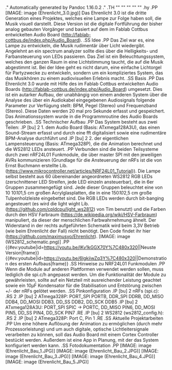.\" Automatically generated by Pandoc 1.16.0.2
.\"
.TH "" "" "" "" ""
.hy
.PP
[IMAGE: image (Ehrenlicht_3.0.jpg)] Das Ehrenlicht 3.0 ist die dritte
Generation eines Projektes, welches eine Lampe zur Folge haben soll, die
Musik visuell darstellt.
Diese Version ist die digitale Fortführung der bisher analog gebauten
Vorgänger und basiert auf dem im Fablab Cottbus entwickelten Audio
Board (http://fablab-cottbus.de/index.php/Audio_Board).
.SS Idee
.PP
Das Ziel war es, eine Lampe zu entwickeln, die Musik rudimentär über
Licht wiedergibt.
Angelehnt an ein spectrum analyzer sollte dies über die Helligkeits\-
und Farbansteuerung von LEDs passieren.
Das Ziel ist ein Beleuchtungssystem, welches den ganzen Raum in eine
Lichtstimmung taucht, die auf die Musik abgestimmt ist.
Bei der Idee geht es nicht darum, eine einfache Lichtorgel für
Partyzwecke zu entwickeln, sondern um ein kompliziertes System, das das
Musikhören zu einem audiovisuellen Erlebnis macht.
.SS Basis
.PP
Das Ehrenlicht 3.0 wurde mit Hilfe des im Fablab Cottbus entwickelten
Audio Boards (http://fablab-cottbus.de/index.php/Audio_Board) umgesetzt.
Dies ist ein autarker Aufbau, der unabhängig von einem anderen System
über die Analyse des über ein Audiokabel eingegebenen Audiosignals
folgende Parameter zur Verfügung stellt: BPM, Pegel (Stereo) und
Frequenzband (Stereo).
Diese Daten werden 20 mal pro Sekunde erfasst und gespeichert.
Das Animationssystem wurde in die Programmroutine des Audio Boards
geschrieben.
.SS Technischer Aufbau
.PP
Das System besteht aus zwei Teilen:
.IP \[bu] 2
1.
dem Audio Board (Basis: ATxmega128A3U), das einen Sound\-Stream erfasst
und durch eine fft digitalisiert sowie eine rudimentäre BPM\-Analyse
durchführt und
.IP \[bu] 2
2.
der eigentlichen Lampensteuerung (Basis: ATmega328P), die die Animation
berechnet und die WS2812 LEDs ansteuert.
.PP
Verbunden sind die beiden Teilsysteme durch zwei nRF24L01 Funkmodule,
die über master SPI mit den jeweiligen AVRs kommunizieren (Grundlage für
die Ansteuerung der nRFs ist die von Ernst Buchmann erstellte
Lib. (https://www.mikrocontroller.net/articles/NRF24L01_Tutorial)).
Die Lampe selbst besteht aus 60 übereinander angeordneten WS2812 RGB
LEDs (zerschnittener LED Streifen, jede LED einzeln ansteuerbar), die in
6er Gruppen zusammengefügt sind.
Jede dieser Gruppen beleuchtet eine von 10 10*10*1,5 cm großen
Acrylglasplatten, die in eine 150*10*2,5 cm große Tulpenholzleiste
eingebettet sind.
Die RGB LEDs werden durch bit\-banging angesteuert (es wird die light
wight Lib. (https://github.com/cpldcpu/light_ws2812) von Tim benutzt)
und die Farben durch den HSV
Farbraum (https://de.wikipedia.org/wiki/HSV-Farbraum) manipuliert, da
dieser der menschlichen Farbwahrnehmung ähnelt.
Der Widerstand in der rechts aufgeführten Schematik wird beim 3,3V
Betrieb (wie beim Ehrenlicht der Fall) nicht benötigt.
Den Code findet ihr hier (https://github.com/maximusvo/Ehrenlicht).
[IMAGE: image (WS2812_schematic.png)]
.PP
{{#ev:youtube|id=<https://youtu.be/IKv1kGGX70Y%7C480x320>||Neuste
Version|frame}}
{{#ev:youtube|id=<https://youtu.be/6lgkiiwZq3Y%7C480x320>||Demonstration
des ersten Aufbaus|frame}}
.SS Hinweise zu NRF24L01 Funkmodulen
.PP
Wenn die Module auf anderen Plattformen verwendet werden sollen, muss
lediglich die spi.c/h angepasst werden.
Um die Funktionalität der Module zu gewährleisten, sollte auf ein
Netzteil mit ausreichender Leistung geachtet sowie ein 10µF Kondensator
für die Stabilisation und Entstörung zwischen +/\- der nRFs gelötet
werden.
.SS Pinkonfiguration
.IP \[bu] 2
nRFs (spi.c):
.RS 2
.IP \[bu] 2
ATmega328P: PORT_SPI PORTB, DDR_SPI DDRB, DD_MISO DDB4, DD_MOSI DDB3,
DD_SS DDB2, DD_SCK DDB5
.IP \[bu] 2
ATxmega128A3U: PORT_SPI SPIC \-> PORTC, DD_MISO PIN6, DD_MOSI PIN5,
DD_SS PIN4, DD_SCK PIN7
.RE
.IP \[bu] 2
WS2812 (ws2812_config.h):
.RS 2
.IP \[bu] 2
ATmega328P: Port C, Pin 1
.RE
.SS Aktuelle Projektarbeiten
.PP
Um eine höhere Auflösung der Animation zu ermöglichen (durch mehr
Prozessorleistung) und um auch digitale, optische Lichtleitersignale
verarbeiten zu können, soll das Audio Board mit einem Cortex Controller
bestückt werden.
Außerdem ist eine App in Planung, mit der das System konfiguriert werden
kann.
.SS Fotodokumentation
.PP
[IMAGE: image (Ehrenlicht_Bau_1.JPG)]
[IMAGE: image (Ehrenlicht_Bau_2.JPG)]
[IMAGE: image (Ehrenlicht_Bau_3.JPG)]
[IMAGE: image (Ehrenlicht_Bau_4.JPG)]
[IMAGE: image (Ehrenlicht_Bau_5.JPG)]
